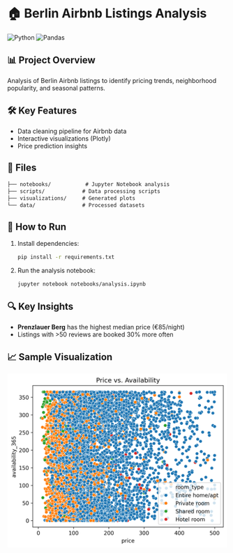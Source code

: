 # 🏠 Berlin Airbnb Listings Analysis

![Python](https://img.shields.io/badge/Python-3.8+-blue)
![Pandas](https://img.shields.io/badge/Pandas-2.0+-orange)

## 📊 Project Overview
Analysis of Berlin Airbnb listings to identify pricing trends, neighborhood popularity, and seasonal patterns.

## 🛠️ Key Features
- Data cleaning pipeline for Airbnb data
- Interactive visualizations (Plotly)
- Price prediction insights

## 📂 Files
```
├── notebooks/           # Jupyter Notebook analysis
├── scripts/            # Data processing scripts
├── visualizations/     # Generated plots
└── data/               # Processed datasets
```

## 🚀 How to Run
1. Install dependencies:
   ```bash
   pip install -r requirements.txt
   ```
2. Run the analysis notebook:
   ```bash
   jupyter notebook notebooks/analysis.ipynb
   ```

## 🔍 Key Insights
- **Prenzlauer Berg** has the highest median price (€85/night)
- Listings with >50 reviews are booked 30% more often

## 📈 Sample Visualization
![Price Distribution](visualizations/price_vs_availability.png)
